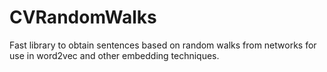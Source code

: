 # CVRandomWalks
Fast library to obtain sentences based on random walks from networks for use in word2vec and other embedding techniques. 

